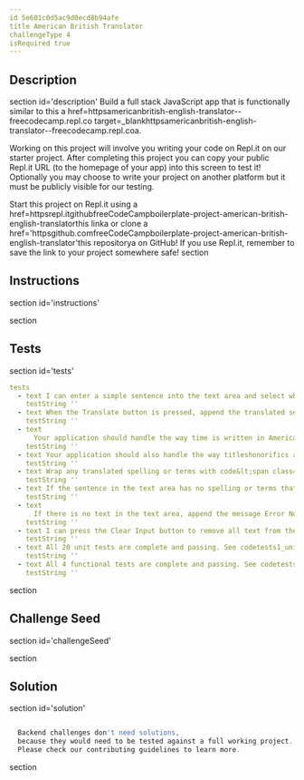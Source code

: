 ```yaml
---
id 5e601c0d5ac9d0ecd8b94afe
title American British Translator
challengeType 4
isRequired true
---
```


## Description
section id='description'
Build a full stack JavaScript app that is functionally similar to this a href=httpsamericanbritish-english-translator--freecodecamp.repl.co target=_blankhttpsamericanbritish-english-translator--freecodecamp.repl.coa.

Working on this project will involve you writing your code on Repl.it on our starter project. After completing this project you can copy your public Repl.it URL (to the homepage of your app) into this screen to test it! Optionally you may choose to write your project on another platform but it must be publicly visible for our testing.

Start this project on Repl.it using a href=httpsrepl.itgithubfreeCodeCampboilerplate-project-american-british-english-translatorthis linka or clone a href='httpsgithub.comfreeCodeCampboilerplate-project-american-british-english-translator'this repositorya on GitHub! If you use Repl.it, remember to save the link to your project somewhere safe!
section

## Instructions
section id='instructions'

section

## Tests
section id='tests'

```yml
tests
  - text I can enter a simple sentence into the text area and select whether to translate to British or American English from the dropdown menu.
    testString ''
  - text When the Translate button is pressed, append the translated sentence to the codetranslated-sentencecode codedivcode. See the JavaScript files in codepubliccode for the different spelling and terms your application should translate.
    testString ''
  - text 
      Your application should handle the way time is written in American and British English. For example, ten thirty is written as 10.30 in British English and 1030 in American English.
    testString ''
  - text Your application should also handle the way titleshonorifics are abbreviated in American and British English. For example, Doctor Wright is abbreviated as Dr Wright in British English and Dr. Wright in American English. See codepublicamerican-to-british-titles.jscode for the different titles your application should handle.
    testString ''
  - text Wrap any translated spelling or terms with code&lt;span class=&quot;highlight&quot;&gt;...&lt;span&gt;code tags so they appear in green.
    testString ''
  - text If the sentence in the text area has no spelling or terms that should be translated, append the message Everything looks good to me! to the codetranslated-sentencecode codedivcode.
    testString ''
  - text 
      If there is no text in the text area, append the message Error No text to translate. to the codeerror-msgcode codedivcode so the text appears in red.
    testString ''
  - text I can press the Clear Input button to remove all text from the text area and the codetranslated-sentencecode codedivcode.
    testString ''
  - text All 20 unit tests are complete and passing. See codetests1_unit-tests.jscode for the sentences you should write tests for.
    testString ''
  - text All 4 functional tests are complete and passing. See codetests2_functional-tests.jscode for the functionality you should write tests for.
    testString ''
```

section

## Challenge Seed
section id='challengeSeed'

section

## Solution
section id='solution'

```js

  Backend challenges don't need solutions,
  because they would need to be tested against a full working project.
  Please check our contributing guidelines to learn more.

```

section